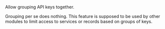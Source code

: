 Allow grouping API keys together.

Grouping per se does nothing. This feature is supposed to be used by
other modules to limit access to services or records based on groups of
keys.
